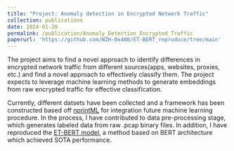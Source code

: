 ```yaml
---
title: "Project: Anomaly detection in Encrypted Network Traffic"
collection: publications
date: 2024-01-20
permalink: /publication/Anomaly_Detection_Encrypted_Traffic
paperurl: 'https://github.com/WZH-0x408/ET-BERT_reproduce/tree/main'
---
```


The project aims to find a novel approach to identify differences in encrypted network traffic from different sources(apps, websites, proxies, etc.) and find a novel approach to effectively classify them. The project expects to leverage machine learning methods to generate embeddings from raw encrypted traffic for effective classification.

Currently, different datsets have been collected and a framework has been constructed based off [nprintML](https://nprint.github.io/nprintml/) for integration future machine learning procedure. In the process, I have contributed to data pre-processing stage, which generates labeled data from raw .pcap binary files. In addition, I have reproduced the [ET-BERT model](https://github.com/linwhitehat/ET-BERT), a method based on BERT architecture which achieved SOTA performance.
